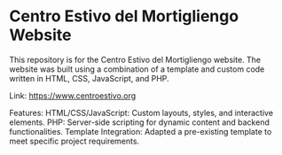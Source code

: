 # Centro Estivo del Mortigliengo Website
This repository is for the Centro Estivo del Mortigliengo website. The website was built using a combination of a template and custom code written in HTML, CSS, JavaScript, and PHP.

Link: https://www.centroestivo.org

Features:
HTML/CSS/JavaScript: Custom layouts, styles, and interactive elements.
PHP: Server-side scripting for dynamic content and backend functionalities.
Template Integration: Adapted a pre-existing template to meet specific project requirements.
